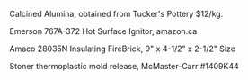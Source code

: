 Calcined Alumina, obtained from Tucker's Pottery $12/kg.



Emerson 767A-372 Hot Surface Ignitor, amazon.ca

Amaco 28035N Insulating FireBrick, 9" x 4-1/2" x 2-1/2" Size



Stoner thermoplastic mold release, McMaster-Carr #1409K44